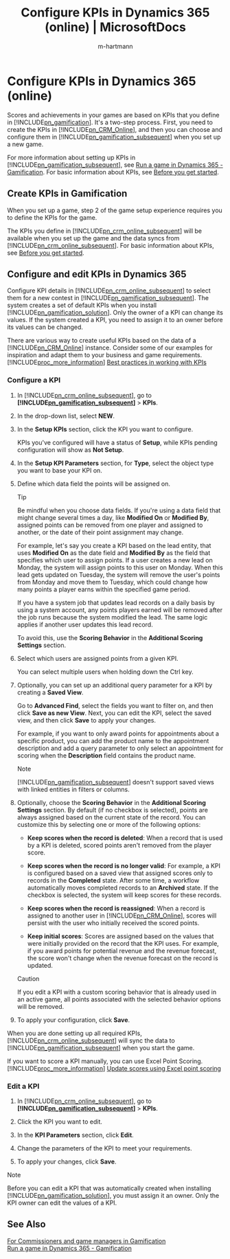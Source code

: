 ﻿---
title: "Configure KPIs in Dynamics 365 (online) | MicrosoftDocs"
ms.custom: ""
ms.date: "04/18/2017"
ms.reviewer: ""
ms.service: "gamification"
ms.suite: ""
ms.tgt_pltfrm: ""
ms.topic: "get-started-article"
applies_to: 
  - "Dynamics 365 (online)"
ms.assetid: b0c9af15-5cdf-4f8b-838c-49bf5dd50b6b
caps.latest.revision: 29
author: "m-hartmann"
ms.author: "mhart"
manager: "sakudes"
---
# Configure KPIs in Dynamics 365 (online)

Scores and achievements in your games are based on KPIs that you define in [!INCLUDE[pn_gamification](includes/pn-gamification-md.md)]. It's a two-step process. First, you need to create the KPIs in [!INCLUDE[pn_CRM_Online](includes/pn-crm-online-md.md)], and then you can choose and configure them in [!INCLUDE[pn_gamification_subsequent](includes/pn-gamification-subsequent-md.md)] when you set up a new game.  
  
 For more information about setting up KPIs in [!INCLUDE[pn_gamification_subsequent](includes/pn-gamification-subsequent-md.md)], see [Run a game in Dynamics 365 - Gamification](run-a-game-in-dynamics-365-gamification.md). For basic information about KPIs, see [Before you get started](before-you-get-started.md).  
  

## Create KPIs in Gamification  

 When you set up a game, step 2 of the game setup experience requires you to define the KPIs for the game.  
  
 The KPIs you define in [!INCLUDE[pn_crm_online_subsequent](includes/pn-crm-online-subsequent-md.md)] will be available when you set up the game and the data syncs from [!INCLUDE[pn_crm_online_subsequent](includes/pn-crm-online-subsequent-md.md)]. For basic information about KPIs, see [Before you get started](before-you-get-started.md).  
  

## Configure and edit KPIs in Dynamics 365  

 Configure KPI details  in [!INCLUDE[pn_crm_online_subsequent](includes/pn-crm-online-subsequent-md.md)] to select them for a new contest in [!INCLUDE[pn_gamification_subsequent](includes/pn-gamification-subsequent-md.md)]. The system creates a set of default KPIs when you install [!INCLUDE[pn_gamification_solution](includes/pn-gamification-solution-md.md)]. Only the owner of a KPI can change its values. If the system created a KPI, you need to assign it to an owner before its values can be changed.  
  
 There are various way to create useful KPIs based on the data of a [!INCLUDE[pn_CRM_Online](includes/pn-crm-online-md.md)] instance. Consider some of our examples for inspiration and adapt them to your business and game requirements. [!INCLUDE[proc_more_information](includes/proc-more-information-md.md)] [Best practices in working with KPIs](best-practices-in-working-with-kpis.md)  
  
### Configure a KPI  
  
1.  In [!INCLUDE[pn_crm_online_subsequent](includes/pn-crm-online-subsequent-md.md)], go to **[!INCLUDE[pn_gamification_subsequent](includes/pn-gamification-subsequent-md.md)]** > **KPIs**.  
  
2.  In the drop-down list, select **NEW**.  
  
3.  In the **Setup KPIs** section, click the KPI you want to configure.  
  
     KPIs you've configured will have a status of **Setup**, while KPIs pending configuration will show as **Not Setup**.  
  
4.  In the **Setup KPI Parameters** section, for **Type**, select the object type you want to base your KPI on.  
  
5.  Define which data field the points will be assigned on.  
  
    > [!TIP]
    >  Be mindful when you choose data fields. If you're using a data field that might change several times a day, like **Modified On** or **Modified By**, assigned points can be removed from one player and assigned to another, or the date of their point assignment may change.  
    >   
    >  For example, let's say you create a KPI  based on  the lead entity, that uses **Modified On** as the date field and **Modified By** as the field that specifies which user to assign points. If a user creates a new lead  on Monday, the system will assign points to this user on Monday. When this lead gets updated on Tuesday, the system will remove the user's points from Monday and move them to Tuesday, which could  change how many points a player earns within the specified game period.  
    >   
    >  If you have a system job that updates lead records on  a daily basis by using a system account, any points players earned will be removed after the job runs because the system modified the lead. The same logic applies if another user updates this lead record.  
    >   
    >  To avoid this, use the **Scoring Behavior** in the **Additional Scoring Settings** section.  
  
6.  Select which users are assigned points from a given KPI.  
  
     You can select multiple users when holding down the Ctrl key.  
  
7.  Optionally, you can set up an additional query parameter for a KPI by creating a **Saved View**.  
  
     Go to **Advanced Find**, select the fields you want to filter on, and then click **Save as new View**. Next, you can edit the KPI, select the saved view, and then click **Save** to apply your changes.  
  
     For example, if you want to only award points for appointments about a specific product, you can add the product name to the appointment description and add a query parameter to only select an appointment for scoring when the **Description** field contains the product name.  
  
    > [!NOTE]
    > [!INCLUDE[pn_gamification_subsequent](includes/pn-gamification-subsequent-md.md)] doesn't support saved views with linked entities in filters or columns.  
  
8.  Optionally, choose the **Scoring Behavior** in the **Additional Scoring Settings** section. By default (if no checkbox is selected), points are always assigned based on the current state of the record. You can customize this by selecting one or more of the following options:  
  
    - **Keep scores when the record is deleted**: When a record that is used by a KPI is deleted, scored points aren't removed from the player score.  
  
    - **Keep scores when the record is no longer valid**: For example, a KPI is configured based on a  saved view that assigned scores only to records in the **Completed** state. After some time, a workflow automatically moves completed records to an **Archived** state. If the checkbox is selected, the system will keep scores for these records.  
  
    - **Keep scores when the record is reassigned**: When a record is assigned to another user in [!INCLUDE[pn_CRM_Online](includes/pn-crm-online-md.md)], scores will persist with the user who initially received the scored points.  
  
    - **Keep initial scores**: Scores are assigned based on the values that were initially provided on the record that the KPI uses. For example, if you award points for potential revenue and the revenue forecast, the score won't change when the revenue forecast on the record is updated.  
  
    > [!CAUTION]
    >  If you edit a KPI with a custom scoring behavior that is already used in an active game, all points associated with the selected behavior options will be removed.  
  
9. To apply your configuration, click **Save**.  
  
 When you are done setting up all required KPIs, [!INCLUDE[pn_crm_online_subsequent](includes/pn-crm-online-subsequent-md.md)] will sync the data to [!INCLUDE[pn_gamification_subsequent](includes/pn-gamification-subsequent-md.md)] when you start the game.  
  
 If you want to score a KPI manually, you can use Excel Point Scoring. [!INCLUDE[proc_more_information](includes/proc-more-information-md.md)] [Update scores using Excel point scoring](update-scores-using-excel-point-scoring.md)  
  
### Edit a KPI  
  
1.  In [!INCLUDE[pn_crm_online_subsequent](includes/pn-crm-online-subsequent-md.md)], go to **[!INCLUDE[pn_gamification_subsequent](includes/pn-gamification-subsequent-md.md)]** > **KPIs**.  
  
2.  Click the KPI you want to edit.  
  
3.  In the **KPI Parameters** section, click **Edit**.  
  
4.  Change the parameters of the KPI to meet your requirements.  
  
5.  To apply your changes, click **Save**.  
  
> [!NOTE]
>  Before you can edit a KPI that was automatically created when installing [!INCLUDE[pn_gamification_solution](includes/pn-gamification-solution-md.md)], you must assign it an owner. Only the KPI owner can edit the values of a KPI.  
  
## See Also  

 [For Commissioners and game managers in Gamification](for-commissioners-and-game-managers-in-gamification.md)   
 [Run a game in Dynamics 365 - Gamification](run-a-game-in-dynamics-365-gamification.md)